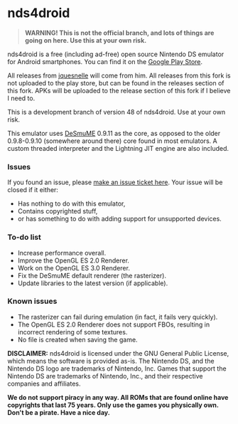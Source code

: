 # nds4droid

>**WARNING! This is not the official branch, and lots of things are going on here. Use this at your own risk.**

nds4droid is a free (including ad-free) open source Nintendo DS emulator for Android smartphones. You can find it on the [Google Play Store](https://play.google.com/store/apps/details?id=com.opendoorstudios.ds4droid&hl=en).

All releases from [jquesnelle](https://github.com/jquesnelle) will come from him. All releases from this fork is not uploaded to the play store, but can be found in the releases section of this fork. APKs will be uploaded to the release section of this fork if I believe I need to.

This is a development branch of version 48 of nds4droid. Use at your own risk.

This emulator uses [DeSmuME](http://desmume.org) 0.9.11 as the core, as opposed to the older 0.9.8-0.9.10 (somewhere around there) core found in most emulators. A custom threaded interpreter and the Lightning JIT engine are also included.

### Issues

If you found an issue, please [make an issue ticket here](https://github.com/tangalbert919/nds4droid/issues/new). Your issue will be closed if it either:
* Has nothing to do with this emulator,
* Contains copyrighted stuff,
* or has something to do with adding support for unsupported devices.

### To-do list

* Increase performance overall.
* Improve the OpenGL ES 2.0 Renderer.
* Work on the OpenGL ES 3.0 Renderer.
* Fix the DeSmuME default renderer (the rasterizer).
* Update libraries to the latest version (if applicable).

### Known issues

* The rasterizer can fail during emulation (in fact, it fails very quickly).
* The OpenGL ES 2.0 Renderer does not support FBOs, resulting in incorrect rendering of some textures.
* No file is created when saving the game.

**DISCLAIMER:** nds4droid is licensed under the GNU General Public License, which means the software is provided as-is. The Nintendo DS, and the Nintendo DS logo are trademarks of Nintendo, Inc. Games that support the Nintendo DS are trademarks of Nintendo, Inc., and their respective companies and affiliates.

**We do not support piracy in any way. All ROMs that are found online have copyrights that last 75 years. Only use the games you physically own. Don't be a pirate. Have a nice day.**
